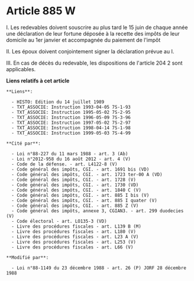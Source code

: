 # Article 885 W

I. Les redevables doivent souscrire au plus tard le 15 juin de chaque année une déclaration de leur fortune déposée à la
recette des impôts de leur domicile au 1er janvier et accompagnée du paiement de l'impôt

II. Les époux doivent conjointement signer la déclaration prévue au I.

III. En cas de décès du redevable, les dispositions de l'article 204 2 sont applicables.

**Liens relatifs à cet article**

	**Liens**:

	  - HISTO: Edition du 14 juillet 1989
	  - TXT_ASSOCIE: Instruction 1993-04-05 7S-1-93
	  - TXT_ASSOCIE: Instruction 1995-05-02 7S-2-95
	  - TXT_ASSOCIE: Instruction 1996-05-09 7S-3-96
	  - TXT_ASSOCIE: Instruction 1997-05-02 7S-2-97
	  - TXT_ASSOCIE: Instruction 1998-04-14 7S-1-98
	  - TXT_ASSOCIE: Instruction 1999-05-03 7S-4-99

	**Cité par**:

	  - Loi n°88-227 du 11 mars 1988 - art. 3 (Ab)
	  - Loi n°2012-958 du 16 août 2012 - art. 4 (V)
	  - Code de la défense. - art. L4122-8 (V)
	  - Code général des impôts, CGI. - art. 1691 bis (VD)
	  - Code général des impôts, CGI. - art. 1723 ter-00 A (VD)
	  - Code général des impôts, CGI. - art. 1728 (V)
	  - Code général des impôts, CGI. - art. 1730 (VD)
	  - Code général des impôts, CGI. - art. 1840 C (V)
	  - Code général des impôts, CGI. - art. 885 I bis (V)
	  - Code général des impôts, CGI. - art. 885 I quater (V)
	  - Code général des impôts, CGI. - art. 885 Z (V)
	  - Code général des impôts, annexe 3, CGIAN3. - art. 299 duodecies (V)
	  - Code électoral - art. LO135-3 (VD)
	  - Livre des procédures fiscales - art. L139 B (M)
	  - Livre des procédures fiscales - art. L180 (V)
	  - Livre des procédures fiscales - art. L23 A (V)
	  - Livre des procédures fiscales - art. L253 (V)
	  - Livre des procédures fiscales - art. L66 (V)

	**Modifié par**:

	  - Loi n°88-1149 du 23 décembre 1988 - art. 26 (P) JORF 28 décembre 1988
